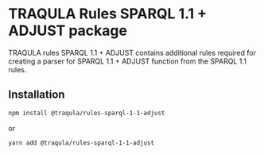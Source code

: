 # TRAQULA Rules SPARQL 1.1 + ADJUST package

TRAQULA rules SPARQL 1.1 + ADJUST contains additional rules required for creating a parser for
SPARQL 1.1 + ADJUST function from the SPARQL 1.1 rules.

## Installation

```bash
npm install @traqula/rules-sparql-1-1-adjust
```

or

```bash
yarn add @traqula/rules-sparql-1-1-adjust
```